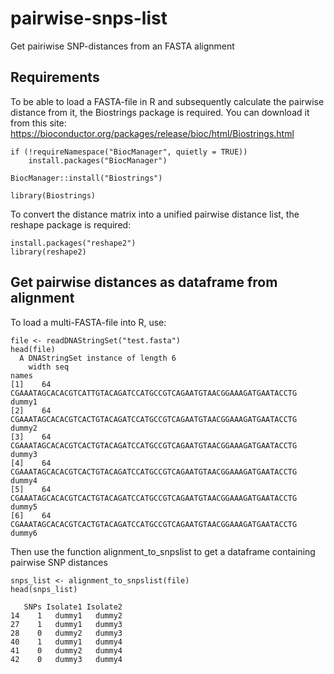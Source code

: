 # pairwise-snps-list
Get pairiwise SNP-distances from an FASTA alignment

## Requirements
To be able to load a FASTA-file in R and subsequently calculate the pairwise distance from it, the Biostrings package is required. You can download it from this site:
https://bioconductor.org/packages/release/bioc/html/Biostrings.html

```
if (!requireNamespace("BiocManager", quietly = TRUE))
    install.packages("BiocManager")

BiocManager::install("Biostrings")

library(Biostrings)
```
To convert the distance matrix into a unified pairwise distance list, the reshape package is required:
```
install.packages("reshape2")
library(reshape2)
```

## Get pairwise distances as dataframe from alignment 
To load a multi-FASTA-file into R, use:
```
file <- readDNAStringSet("test.fasta")
head(file)
  A DNAStringSet instance of length 6
    width seq                                                               names               
[1]    64 CGAAATAGCACACGTCATTGTACAGATCCATGCCGTCAGAATGTAACGGAAAGATGAATACCTG  dummy1
[2]    64 CGAAATAGCACACGTCACTGTACAGATCCATGCCGTCAGAATGTAACGGAAAGATGAATACCTG  dummy2
[3]    64 CGAAATAGCACACGTCACTGTACAGATCCATGCCGTCAGAATGTAACGGAAAGATGAATACCTG  dummy3
[4]    64 CGAAATAGCACACGTCACTGTACAGATCCATGCCGTCAGAATGTAACGGAAAGATGAATACCTG  dummy4
[5]    64 CGAAATAGCACACGTCACTGTACAGATCCATGCCGTCAGAATGTAACGGAAAGATGAATACCTG  dummy5
[6]    64 CGAAATAGCACACGTCACTGTACAGATCCATGCCGTCAGAATGTAACGGAAAGATGAATACCTG  dummy6

```
Then use the function alignment_to_snpslist to get a dataframe containing pairwise SNP distances

```
snps_list <- alignment_to_snpslist(file)
head(snps_list)

   SNPs Isolate1 Isolate2
14    1   dummy1   dummy2
27    1   dummy1   dummy3
28    0   dummy2   dummy3
40    1   dummy1   dummy4
41    0   dummy2   dummy4
42    0   dummy3   dummy4

```



